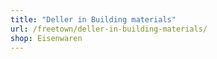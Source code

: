 ```yaml
---
title: "Deller in Building materials"
url: /freetown/deller-in-building-materials/
shop: Eisenwaren
---
```

